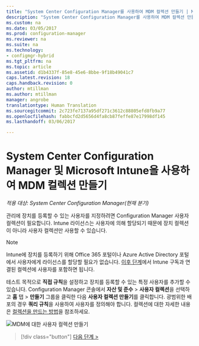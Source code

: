 ```yaml
---
title: "System Center Configuration Manager를 사용하여 MDM 컬렉션 만들기 | Microsoft Docs"
description: "System Center Configuration Manager를 사용하여 MDM 컬렉션 만들기"
ms.custom: na
ms.date: 03/05/2017
ms.prod: configuration-manager
ms.reviewer: na
ms.suite: na
ms.technology:
- configmgr-hybrid
ms.tgt_pltfrm: na
ms.topic: article
ms.assetid: d1b4337f-85e8-45e6-8bbe-9f18b49041c7
caps.latest.revision: 18
caps.handback.revision: 0
author: mtillman
ms.author: mtillman
manager: angrobe
translationtype: Human Translation
ms.sourcegitcommit: 2c723fe7137a95df271c3612c88805efd8fb9a77
ms.openlocfilehash: fabbcfd2d5656d4fa8cb87feffe87e17998df145
ms.lasthandoff: 03/06/2017

---
```

# <a name="create-an-mdm-collection-with-system-center-configuration-manager-and-microsoft-intune"></a>System Center Configuration Manager 및 Microsoft Intune을 사용하여 MDM 컬렉션 만들기

*적용 대상: System Center Configuration Manager(현재 분기)*

관리에 장치를 등록할 수 있는 사용자를 지정하려면 Configuration Manager 사용자 컬렉션이 필요합니다. Intune 라이선스는 사용자에 의해 할당되기 때문에 장치 컬렉션이 아니라 사용자 컬렉션만 사용할 수 있습니다.

> [!NOTE]
> Intune에 장치를 등록하기 위해 Office 365 포털이나 Azure Active Directory 포털에서 사용자에게 라이선스를 할당할 필요가 없습니다. [이후 단계](configure-intune-subscription.md)에서 Intune 구독과 연결된 컬렉션에 사용자를 포함하면 됩니다.

테스트 목적으로 **직접 규칙**을 설정하고 장치를 등록할 수 있는 특정 사용자를 추가할 수 있습니다. Configuration Manager 콘솔에서 **자산 및 준수** > **사용자 컬렉션**을 선택하고 **홈** 탭 > **만들기** 그룹을 클릭한 다음 **사용자 컬렉션 만들기**를 클릭합니다. 광범위한 배포의 경우 **쿼리 규칙**을 사용하여 사용자를 정의해야 합니다. 컬렉션에 대한 자세한 내용은 [컬렉션을 만드는 방법](https://technet.microsoft.com/library/mt629371.aspx)을 참조하세요.

![MDM에 대한 사용자 컬렉션 만들기](../media/mdm-create-user-collection.png)

> [!div class="button"]
[다음 단계 >](confirm-dns.md)

